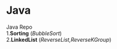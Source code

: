 # Java
Java Repo              <br>
1.<b>Sorting</b>    (<i>BubbleSort</i>) <br>
2.<b>LinkedList</b> (<i>ReverseList,ReverseKGroup</i>)
